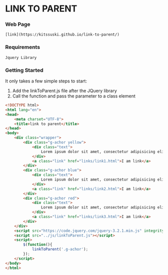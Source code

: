 # LINK TO PARENT

### Web Page
	[link](https://kitssuski.github.io/link-to-parent/)

### Requirements
	Jquery Library

### Getting Started

It only takes a few simple steps to start:

1. Add the linkToParent.js file after the JQuery library
2. Call the function and pass the parameter to a class element


```html
<!DOCTYPE html>
<html lang="en">
<head>
	<meta charset="UTF-8">
	<title>link to parent</title>
</head>
<body>
	<div class="wrapper">
		<div class="g-achor yellow">
			<div class="text">
				Lorem ipsum dolor sit amet, consectetur adipisicing elit. Voluptas, molestias. Saepe, tempora illo, aspernatur error eveniet placeat totam maxime sed?
			</div>
			<a class="link" href="links/link1.html">I am link</a>
		</div>
		<div class="g-achor blue">
			<div class="text">
				Lorem ipsum dolor sit amet, consectetur adipisicing elit. Amet, deleniti, molestiae. Maxime sint nostrum possimus aspernatur! Quidem, rerum porro unde.
			</div>
			<a class="link" href="links/link2.html">I am link</a>
		</div>
		<div class="g-achor red">
			<div class="text">
				Lorem ipsum dolor sit amet, consectetur adipisicing elit. Exercitationem autem, aut consequuntur facilis dolorum provident voluptas. Voluptas, iure eum facere?
			</div>
			<a class="link" href="links/link3.html">I am link</a>
		</div>
	</div>
	<script src="https://code.jquery.com/jquery-3.2.1.min.js" integrity="sha256-hwg4gsxgFZhOsEEamdOYGBf13FyQuiTwlAQgxVSNgt4=" crossorigin="anonymous"></script>
	<script src="../js/linkToParent.js"></script>
	<script>
		$(function(){
			linkToParent('.g-achor');
		});
	</script>
</body>
</html>

```